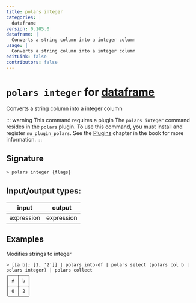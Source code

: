 ```yaml
---
title: polars integer
categories: |
  dataframe
version: 0.105.0
dataframe: |
  Converts a string column into a integer column
usage: |
  Converts a string column into a integer column
editLink: false
contributors: false
---
```

<!-- This file is automatically generated. Please edit the command in https://github.com/nushell/nushell instead. -->

# `polars integer` for [dataframe](/commands/categories/dataframe.md)

<div class='command-title'>Converts a string column into a integer column</div>

::: warning This command requires a plugin
The `polars integer` command resides in the `polars` plugin.
To use this command, you must install and register `nu_plugin_polars`.
See the [Plugins](/book/plugins.html) chapter in the book for more information.
:::


## Signature

```> polars integer {flags} ```


## Input/output types:

| input      | output     |
| ---------- | ---------- |
| expression | expression |
## Examples

Modifies strings to integer
```nu
> [[a b]; [1, '2']] | polars into-df | polars select (polars col b | polars integer) | polars collect
╭───┬───╮
│ # │ b │
├───┼───┤
│ 0 │ 2 │
╰───┴───╯

```
